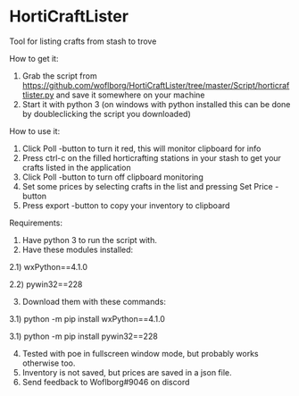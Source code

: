 # HortiCraftLister
Tool for listing crafts from stash to trove

How to get it:

1) Grab the script from https://github.com/woflborg/HortiCraftLister/tree/master/Script/horticraftlister.py and save it somewhere on your machine
2) Start it with python 3 
   (on windows with python installed this can be done by doubleclicking the script you downloaded)


How to use it: 

1) Click Poll -button to turn it red, this will monitor clipboard for info
2) Press ctrl-c on the filled horticrafting stations in your stash to get your crafts listed in the application
3) Click Poll -button to turn off clipboard monitoring 
4) Set some prices by selecting crafts in the list and pressing Set Price -button
5) Press export -button to copy your inventory to clipboard

Requirements: 

1) Have python 3 to run the script with. 
2) Have these modules installed:

2.1) wxPython==4.1.0

2.2) pywin32==228

3) Download them with these commands:

3.1) python -m pip install wxPython==4.1.0

3.1) python -m pip install pywin32==228

4) Tested with poe in fullscreen window mode, but probably works otherwise too. 
5) Inventory is not saved, but prices are saved in a json file. 
6) Send feedback to Woflborg#9046 on discord
